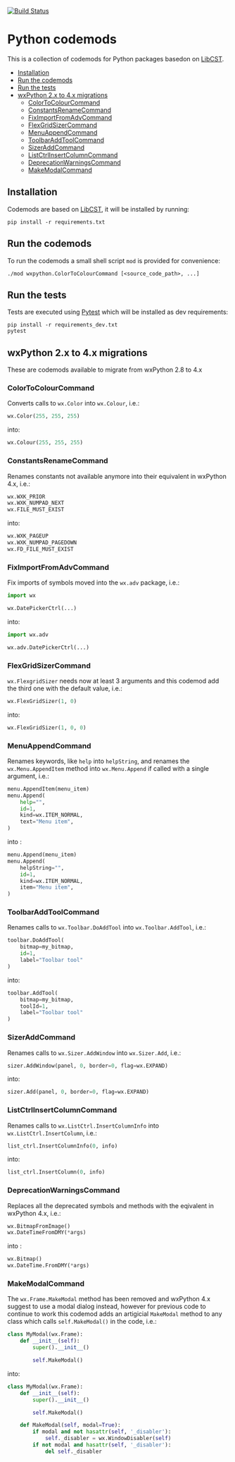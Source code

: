 [![Build Status](https://travis-ci.org/expobrain/python-codemods.svg?branch=master)](https://travis-ci.org/expobrain/python-codemods)

# Python codemods

This is a collection of codemods for Python packages basedon on [LibCST](https://github.com/Instagram/LibCST/).

- [Installation](#Installation)
- [Run the codemods](#Run_the_codemods)
- [Run the tests](#Run_the_tests)
- [wxPython 2.x to 4.x migrations](#wxPython)
  - [ColorToColourCommand](#ColorToColourCommand)
  - [ConstantsRenameCommand](#ConstantsRenameCommand)
  - [FixImportFromAdvCommand](#FixImportFromAdvCommand)
  - [FlexGridSizerCommand](#FlexGridSizerCommand)
  - [MenuAppendCommand](#MenuAppendCommand)
  - [ToolbarAddToolCommand](#ToolbarAddToolCommand)
  - [SizerAddCommand](#SizerAddCommand)
  - [ListCtrlInsertColumnCommand](#ListCtrlInsertColumnCommand)
  - [DeprecationWarningsCommand](#DeprecationWarningsCommand)
  - [MakeModalCommand](#MakeModalCommand)

## Installation

Codemods are based on [LibCST](https://github.com/Instagram/LibCST/), it will be installed by running:

```shell
pip install -r requirements.txt
```

## Run the codemods

To run the codemods a small shell script `mod` is provided for convenience:

```shell
./mod wxpython.ColorToColourCommand [<source_code_path>, ...]
```

## Run the tests

Tests are executed using [Pytest](https://docs.pytest.org/) which will be installed as dev requirements:

```shell
pip install -r requirements_dev.txt
pytest
```

## wxPython 2.x to 4.x migrations

These are codemods available to migrate from wxPython 2.8 to 4.x

### ColorToColourCommand

Converts calls to `wx.Color` into `wx.Colour`, i.e.:

```python
wx.Color(255, 255, 255)
```

into:

```python
wx.Colour(255, 255, 255)
```

### ConstantsRenameCommand

Renames constants not available anymore into their equivalent in wxPython 4.x, i.e.:

```python
wx.WXK_PRIOR
wx.WXK_NUMPAD_NEXT
wx.FILE_MUST_EXIST
```

into:

```python
wx.WXK_PAGEUP
wx.WXK_NUMPAD_PAGEDOWN
wx.FD_FILE_MUST_EXIST
```

### FixImportFromAdvCommand

Fix imports of symbols moved into the `wx.adv` package, i.e.:

```python
import wx

wx.DatePickerCtrl(...)
```

into:

```python
import wx.adv

wx.adv.DatePickerCtrl(...)
```

### FlexGridSizerCommand

`wx.FlexgridSizer` needs now at least 3 arguments and this codemod add the third one with the default value, i.e.:

```python
wx.FlexGridSizer(1, 0)
```

into:

```python
wx.FlexGridSizer(1, 0, 0)
```

### MenuAppendCommand

Renames keywords, like `help` into `helpString`, and renames the `wx.Menu.AppendItem` method into `wx.Menu.Append` if called with a single argument, i.e.:

```python
menu.AppendItem(menu_item)
menu.Append(
    help="",
    id=1,
    kind=wx.ITEM_NORMAL,
    text="Menu item",
)
```

into :

```python
menu.Append(menu_item)
menu.Append(
    helpString="",
    id=1,
    kind=wx.ITEM_NORMAL,
    item="Menu item",
)
```

### ToolbarAddToolCommand

Renames calls to `wx.Toolbar.DoAddTool` into `wx.Toolbar.AddTool`, i.e.:

```python
toolbar.DoAddTool(
    bitmap=my_bitmap,
    id=1,
    label="Toolbar tool"
)
```

into:

```python
toolbar.AddTool(
    bitmap=my_bitmap,
    toolId=1,
    label="Toolbar tool"
)
```

### SizerAddCommand

Renames calls to `wx.Sizer.AddWindow` into `wx.Sizer.Add`, i.e.:

```python
sizer.AddWindow(panel, 0, border=0, flag=wx.EXPAND)
```

into:

```python
sizer.Add(panel, 0, border=0, flag=wx.EXPAND)
```

### ListCtrlInsertColumnCommand

Renames calls to `wx.ListCtrl.InsertColumnInfo` into `wx.ListCtrl.InsertColumn`, i.e.:

```python
list_ctrl.InsertColumnInfo(0, info)
```

into:

```python
list_ctrl.InsertColumn(0, info)
```

### DeprecationWarningsCommand

Replaces all the deprecated symbols and methods with the eqivalent in wxPython 4.x, i.e.:

```python
wx.BitmapFromImage()
wx.DateTimeFromDMY(*args)
```

into :

```python
wx.Bitmap()
wx.DateTime.FromDMY(*args)
```

### MakeModalCommand

The `wx.Frame.MakeModal` method has been removed and wxPython 4.x suggest to use a modal dialog instead, however for previous code to continue to work this codemod adds an artigicial `MakeModal` method to any class which calls `self.MakeModal()` in the code, i.e.:

```python
class MyModal(wx.Frame):
    def __init__(self):
        super().__init__()

        self.MakeModal()
```

into:

```python
class MyModal(wx.Frame):
    def __init__(self):
        super().__init__()

        self.MakeModal()

    def MakeModal(self, modal=True):
        if modal and not hasattr(self, '_disabler'):
            self._disabler = wx.WindowDisabler(self)
        if not modal and hasattr(self, '_disabler'):
            del self._disabler
```

